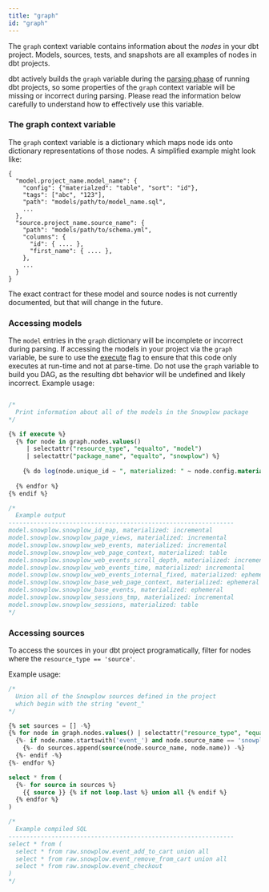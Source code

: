 ```yaml
---
title: "graph"
id: "graph"
---
```


The `graph` context variable contains information about the _nodes_ in your dbt project. Models, sources, tests, and snapshots are all examples of nodes in dbt projects.

<Callout type="danger" title="Heads up">

dbt actively builds the `graph` variable during the [parsing phase](execute) of running dbt projects, so some properties of the `graph` context variable will be missing or incorrect during parsing. Please read the information below carefully to understand how to effectively use this variable.

</Callout>

### The graph context variable

The `graph` context variable is a dictionary which maps node ids onto dictionary representations of those nodes. A simplified example might look like:
```
{
  "model.project_name.model_name": {
    "config": {"materialzed": "table", "sort": "id"},
    "tags": ["abc", "123"],
    "path": "models/path/to/model_name.sql",
    ...
  },
  "source.project_name.source_name": {
    "path": "models/path/to/schema.yml",
    "columns": {
      "id": { .... },
      "first_name": { .... },
    },
    ...
  }
}
```

The exact contract for these model and source nodes is not currently documented, but that will change in the future.

### Accessing models
The `model` entries in the `graph` dictionary will be incomplete or incorrect during parsing. If accessing the models in your project via the `graph` variable, be sure to use the [execute](execute) flag to ensure that this code only executes at run-time and not at parse-time. Do not use the `graph` variable to build you DAG, as the resulting dbt behavior will be undefined and likely incorrect. Example usage:

<File name='graph-usage.sql'>

```sql

/*
  Print information about all of the models in the Snowplow package
*/

{% if execute %}
  {% for node in graph.nodes.values()
     | selectattr("resource_type", "equalto", "model")
     | selectattr("package_name", "equalto", "snowplow") %}
  
    {% do log(node.unique_id ~ ", materialized: " ~ node.config.materialized, info=true) %}
  
  {% endfor %}
{% endif %}

/*
  Example output
---------------------------------------------------------------
model.snowplow.snowplow_id_map, materialized: incremental
model.snowplow.snowplow_page_views, materialized: incremental
model.snowplow.snowplow_web_events, materialized: incremental
model.snowplow.snowplow_web_page_context, materialized: table
model.snowplow.snowplow_web_events_scroll_depth, materialized: incremental
model.snowplow.snowplow_web_events_time, materialized: incremental
model.snowplow.snowplow_web_events_internal_fixed, materialized: ephemeral
model.snowplow.snowplow_base_web_page_context, materialized: ephemeral
model.snowplow.snowplow_base_events, materialized: ephemeral
model.snowplow.snowplow_sessions_tmp, materialized: incremental
model.snowplow.snowplow_sessions, materialized: table
*/
```

</File>

### Accessing sources

To access the sources in your dbt project programatically, filter for nodes where the `resource_type == 'source'`.

Example usage:

<File name='models/events_unioned.sql'>

```sql
/*
  Union all of the Snowplow sources defined in the project
  which begin with the string "event_"
*/

{% set sources = [] -%}
{% for node in graph.nodes.values() | selectattr("resource_type", "equalto", "source") -%}
  {%- if node.name.startswith('event_') and node.source_name == 'snowplow' -%}
    {%- do sources.append(source(node.source_name, node.name)) -%}
  {%- endif -%}
{%- endfor %}

select * from (
  {%- for source in sources %}
    {{ source }} {% if not loop.last %} union all {% endif %}
  {% endfor %}
)

/*
  Example compiled SQL
---------------------------------------------------------------
select * from (
  select * from raw.snowplow.event_add_to_cart union all
  select * from raw.snowplow.event_remove_from_cart union all
  select * from raw.snowplow.event_checkout
)
*/

```

</File>
